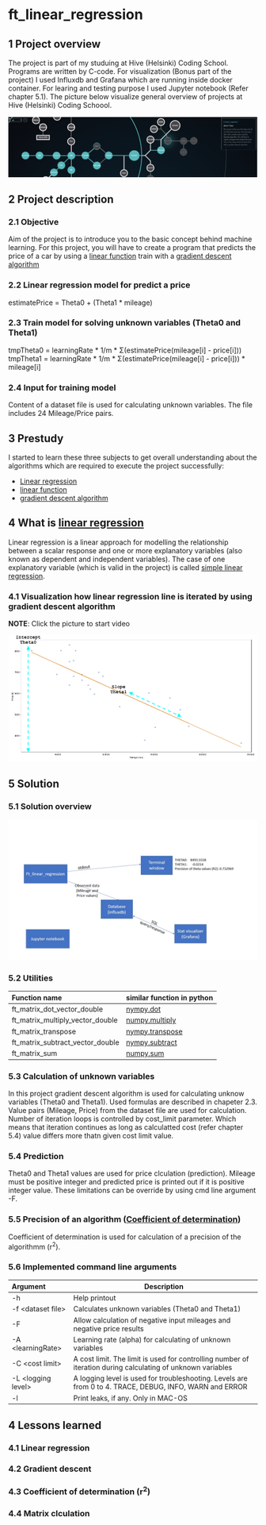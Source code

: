 # ft_linear_regression

## 1 Project overview

The project is part of my studuing at Hive (Helsinki) Coding School. Programs are written by C-code. For visualization (Bonus part of the project) I used Influxdb and Grafana which are running inside docker container. For learing and testing purpose I used Jupyter notebook (Refer chapter 5.1). The picture below visualize general overview of projects at Hive (Helsinki) Coding Schoool.

![](./Hive_Holy_Graph.png)

## 2 Project description

### 2.1 Objective

Aim of the project is to introduce you to the basic concept behind machine learning. For this project, you will have to create a program that predicts the price of a car by using a [linear function](https://en.wikipedia.org/wiki/Linear_function) train with a [gradient descent algorithm](https://en.wikipedia.org/wiki/Gradient_descent)

### 2.2 Linear regression model for predict a price

estimatePrice = Theta0 + (Theta1 * mileage)

### 2.3 Train model for solving unknown variables (Theta0 and Theta1)

tmpTheta0 = learningRate \* 1/m \* Σ(estimatePrice(mileage[i] - price[i]))
tmpTheta1 = learningRate \* 1/m \* Σ(estimatePrice(mileage[i] - price[i])) * mileage[i]

### 2.4 Input for training model

Content of a dataset file is used for calculating unknown variables. The file includes 24 Mileage/Price pairs.

## 3 Prestudy

I started to learn these three subjects to get overall understanding about the algorithms which are required to execute the project successfully:

- [Linear regression](https://en.wikipedia.org/wiki/Linear_regression#:~:text=In%20statistics%2C%20linear%20regression%20is,as%20dependent%20and%20independent%20variables\).&text=Such%20models%20are%20called%20linear%20models.)
- [linear function](https://en.wikipedia.org/wiki/Linear_function)
- [gradient descent algorithm](https://en.wikipedia.org/wiki/Gradient_descent)

## 4 What is [linear regression](https://en.wikipedia.org/wiki/Linear_regression#:~:text=In_statistics,_linear_regression_is,as_dependent_and_independent_variables\).&text=Such_models_are_called_linear_models.)

Linear regression is a linear approach for modelling the relationship between a scalar response and one or more explanatory variables (also known as dependent and independent variables). The case of one explanatory variable (which is valid in the project) is called [simple linear regression](https://en.wikipedia.org/wiki/Simple_linear_regression).

### 4.1 Visualization how linear regression line is iterated by using gradient descent algorithm

**NOTE**: Click the picture to start video

[![(Video](./ft_linear_regression.png)](https://youtu.be/JNJki4RG8-U)

## 5 Solution

### 5.1 Solution overview

![Solution overview](Solution_ft_linear_regression.jpg)

### 5.2 Utilities

| Function name | similar function in python
| :- | :- |
| ft_matrix_dot_vector_double | [nympy.dot](https://numpy.org/doc/stable/reference/generated/numpy.dot.html) |
| ft_matrix_multiply_vector_double | [numpy.multiply](https://numpy.org/doc/stable/reference/generated/numpy.multiply.html?highlight=multiply#numpy.multiply) |
| ft_matrix_transpose | [nympy.transpose](https://numpy.org/doc/stable/reference/generated/numpy.transpose.html?highlight=transpose) |
| ft_matrix_subtract_vector_double | [nympy.subtract](https://numpy.org/doc/stable/reference/generated/numpy.subtract.html?highlight=subtract#numpy.subtract) |
| ft_matrix_sum | [numpy.sum](https://numpy.org/doc/stable/reference/generated/numpy.sum.html?highlight=sum#numpy.sum) |

### 5.3 Calculation of unknown variables

In this project gradient descent algorithm is used for calculating unknow variables (Theta0 and Theta1). Used formulas are described in chapeter 2.3. Value pairs (Mileage, Price) from the dataset file are used for calculation. Number of iteration loops is controlled by cost_limit parameter. Which means that iteration continues as long as calculatted cost (refer chapter 5.4) value differs more thatn given cost limit value.

### 5.4 Prediction

Theta0 and Theta1 values are used for price clculation (prediction). Mileage must be positive integer and predicted price is printed out if it is positive integer value. These limitations can be override by using cmd line argument -F.

### 5.5 Precision of an algorithm ([Coefficient of determination](https://en.wikipedia.org/wiki/Coefficient_of_determination))

Coefficient of determination is used for calculation of a precision of the algorithmm (r<sup>2</sup>).

### 5.6 Implemented command line arguments

| Argument | Description |
| :- | - |
| -h | Help printout |
| -f \<dataset file\> | Calculates unknown variables (Theta0 and Theta1) |
| -F | Allow calculation of negative input mileages and negative price results |
| -A \<learningRate\> | Learning rate (alpha) for calculating of unknown variables |
| -C \<cost limit\> | A cost limit. The limit is used for controlling number of iteration during calculating of unknown variables |
| -L \<logging level\>| A logging level is used for troubleshooting. Levels are from 0 to 4. TRACE, DEBUG, INFO, WARN and ERROR |
| -l | Print leaks, if any. Only in MAC-OS |

## 4 Lessons learned

### 4.1 Linear regression

### 4.2 Gradient descent

### 4.3 Coefficient of determination (r<sup>2</sup>)

### 4.4 Matrix clculation
